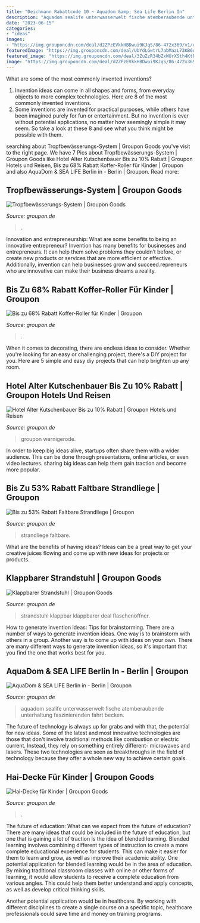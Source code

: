 ```yaml
---
title: "Deichmann Rabattcode 10 ~ Aquadom &amp; Sea Life Berlin In"
description: "Aquadom sealife unterwasserwelt fische atemberaubende unterhaltung faszinierenden fahrt becken"
date: "2023-06-15"
categories:
- "ideas"
images:
- "https://img.grouponcdn.com/deal/d2ZPzEVkkHBDwui9KJqS/86-472x369/v1/c870x524.jpg"
featuredImage: "https://img.grouponcdn.com/deal/UbYdLGwtrL7abMazL73KB6q8QVM/Ub-1400x840/v1/c870x524.jpg"
featured_image: "https://img.grouponcdn.com/deal/3ZuZzR34bZxWUrXSth4KtRVsFRpk/3Z-2048x1229/v1/c870x524.jpg"
image: "https://img.grouponcdn.com/deal/d2ZPzEVkkHBDwui9KJqS/86-472x369/v1/c870x524.jpg"
---
```



What are some of the most commonly invented inventions?
1. Invention ideas can come in all shapes and forms, from everyday objects to more complex technologies. Here are 8 of the most commonly invented inventions.
2. Some inventions are invented for practical purposes, while others have been imagined purely for fun or entertainment. But no invention is ever without potential applications, no matter how seemingly simple it may seem. So take a look at these 8 and see what you think might be possible with them.

	

		
searching about Tropfbewässerungs-System | Groupon Goods you've visit to the right page. We have 7 Pics about Tropfbewässerungs-System | Groupon Goods like Hotel Alter Kutschenbauer Bis zu 10% Rabatt | Groupon Hotels und Reisen, Bis zu 68% Rabatt Koffer-Roller für Kinder | Groupon and also AquaDom &amp; SEA LIFE Berlin in - Berlin | Groupon. Read more:
		
    
## Tropfbewässerungs-System | Groupon Goods

<img loading=lazy src="https://img.grouponcdn.com/deal/2RgihCz44Wykykxxx4kaEMk23GNY/2R-1000x600/v1/c870x524.jpg" onerror="this.onerror=null;this.src='https://tse2.mm.bing.net/th?id=OIP.9gMY_depg6B3vVFWRKQ6xgHaEd&amp;pid=15.1';" alt="Tropfbewässerungs-System | Groupon Goods">

_Source: groupon.de_

>. 

	

Innovation and entrepreneurship: What are some benefits to being an innovative entrepreneur?
Invention has many benefits for businesses and entrepreneurs. It can help them solve problems they couldn’t before, or create new products or services that are more efficient or effective. Additionally, invention can help businesses grow and succeed.repreneurs who are innovative can make their business dreams a reality.

    
## Bis Zu 68% Rabatt Koffer-Roller Für Kinder | Groupon

<img loading=lazy src="https://img.grouponcdn.com/deal/uEGNRX2aSLf5dpLBiTZNyNcuJuE/uE-960x576/v1/c870x524.jpg" onerror="this.onerror=null;this.src='https://tse2.mm.bing.net/th?id=OIP.KaxvUpCvPqJzO3aJWOx2qwHaEd&amp;pid=15.1';" alt="Bis zu 68% Rabatt Koffer-Roller für Kinder | Groupon">

_Source: groupon.de_

>. 

	

When it comes to decorating, there are endless ideas to consider. Whether you're looking for an easy or challenging project, there's a DIY project for you. Here are 5 simple and easy diy projects that can help brighten up any room.

    
## Hotel Alter Kutschenbauer Bis Zu 10% Rabatt | Groupon Hotels Und Reisen

<img loading=lazy src="https://img.grouponcdn.com/deal/UbYdLGwtrL7abMazL73KB6q8QVM/Ub-1400x840/v1/c870x524.jpg" onerror="this.onerror=null;this.src='https://tse1.mm.bing.net/th?id=OIP.HhIFTPldQmM8XiGncUdXxQHaEd&amp;pid=15.1';" alt="Hotel Alter Kutschenbauer Bis zu 10% Rabatt | Groupon Hotels und Reisen">

_Source: groupon.de_

>groupon wernigerode. 

	

In order to keep big ideas alive, startups often share them with a wider audience. This can be done through presentations, online articles, or even video lectures. sharing big ideas can help them gain traction and become more popular.

    
## Bis Zu 53% Rabatt Faltbare Strandliege | Groupon

<img loading=lazy src="https://img.grouponcdn.com/deal/2xFJsBv1jKVpqHxQe5rQJJd6E5Fs/2x-1950x1170/v1/c870x524.jpg" onerror="this.onerror=null;this.src='https://tse1.mm.bing.net/th?id=OIP.uq1H63uA01tZZ_SoyxK9fQHaEd&amp;pid=15.1';" alt="Bis zu 53% Rabatt Faltbare Strandliege | Groupon">

_Source: groupon.de_

>strandliege faltbare. 

	

What are the benefits of having ideas?
Ideas can be a great way to get your creative juices flowing and come up with new ideas for projects or products.

    
## Klappbarer Strandstuhl | Groupon Goods

<img loading=lazy src="https://img.grouponcdn.com/deal/3ZuZzR34bZxWUrXSth4KtRVsFRpk/3Z-2048x1229/v1/c870x524.jpg" onerror="this.onerror=null;this.src='https://tse4.mm.bing.net/th?id=OIP.RTVAuQyij1D9MCKhczvY1gHaEd&amp;pid=15.1';" alt="Klappbarer Strandstuhl | Groupon Goods">

_Source: groupon.de_

>strandstuhl klappbar klappbarer deal flaschenöffner. 

	

How to generate invention ideas: Tips for brainstorming.
There are a number of ways to generate invention ideas. One way is to brainstorm with others in a group. Another way is to come up with ideas on your own. There are many different ways to generate invention ideas, so it's important that you find the one that works best for you.

    
## AquaDom &amp; SEA LIFE Berlin In - Berlin | Groupon

<img loading=lazy src="https://img.grouponcdn.com/deal/d2ZPzEVkkHBDwui9KJqS/86-472x369/v1/c870x524.jpg" onerror="this.onerror=null;this.src='https://tse4.mm.bing.net/th?id=OIP.vVgsoNJzZnFzYxekkzsR8QHaEd&amp;pid=15.1';" alt="AquaDom &amp; SEA LIFE Berlin in - Berlin | Groupon">

_Source: groupon.de_

>aquadom sealife unterwasserwelt fische atemberaubende unterhaltung faszinierenden fahrt becken. 

	

The future of technology is always up for grabs and with that, the potential for new ideas. Some of the latest and most innovative technologies are those that don't involve traditional methods like combustion or electric current. Instead, they rely on something entirely different- microwaves and lasers. These two technologies are seen as breakthroughs in the field of technology because they offer a whole new way to achieve certain goals.

    
## Hai-Decke Für Kinder | Groupon Goods

<img loading=lazy src="https://img.grouponcdn.com/deal/4S46tUCoBJg6LiM2nnSFFn9waC2X/4S-1000x600/v1/c870x524.jpg" onerror="this.onerror=null;this.src='https://tse2.mm.bing.net/th?id=OIP.KUrwrCLKPZ3oIkgFzmHazAHaEd&amp;pid=15.1';" alt="Hai-Decke für Kinder | Groupon Goods">

_Source: groupon.de_

>. 

	

The future of education: What can we expect from the future of education?
There are many ideas that could be included in the future of education, but one that is gaining a lot of traction is the idea of blended learning. Blended learning involves combining different types of instruction to create a more complete educational experience for students. This can make it easier for them to learn and grow, as well as improve their academic ability.
One potential application for blended learning would be in the area of education. By mixing traditional classroom classes with online or other forms of learning, it would allow students to receive a complete education from various angles. This could help them better understand and apply concepts, as well as develop critical thinking skills.

Another potential application would be in healthcare. By working with different disciplines to create a single course on a specific topic, healthcare professionals could save time and money on training programs.


